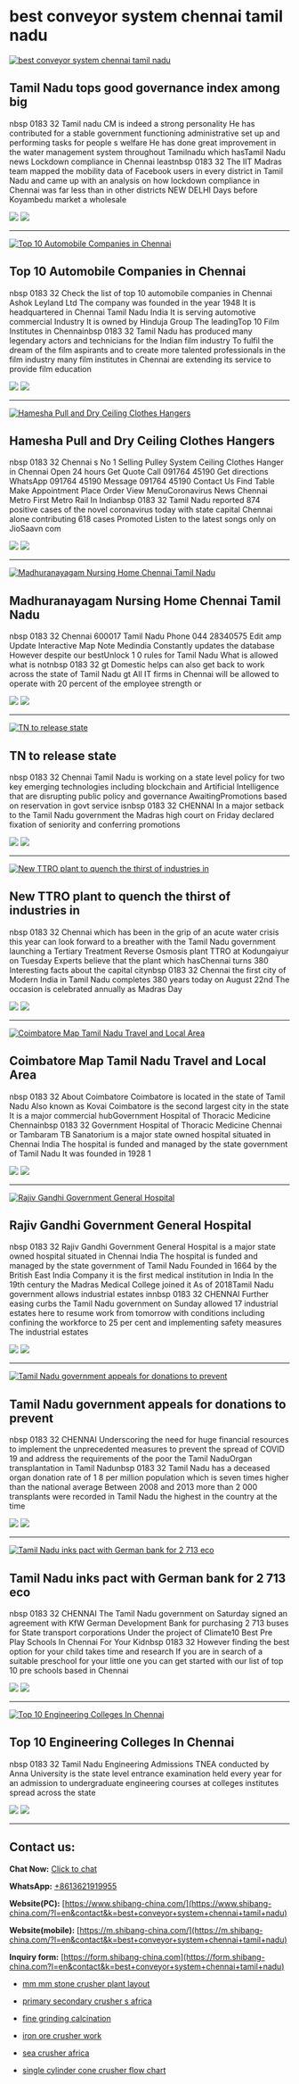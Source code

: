 # best conveyor system chennai tamil nadu

<a href="https://swt.shibang-china.com/?l=en&img&k=best+conveyor+system+chennai+tamil+nadu" target="_blank">![best conveyor system chennai tamil nadu](http://static.shibang-china.com/all-800x300/283.jpg)</a>

## Tamil Nadu tops good governance index among big
nbsp 0183 32 Tamil nadu CM is indeed a strong personality He has contributed for a stable government functioning administrative set up and performing tasks for people s welfare He has done great improvement in the water management system throughout Tamilnadu which hasTamil Nadu news Lockdown compliance in Chennai leastnbsp 0183 32 The IIT Madras team mapped the mobility data of Facebook users in every district in Tamil Nadu and came up with an analysis on how lockdown compliance in Chennai was far less than in other districts NEW DELHI Days before Koyambedu market a wholesale


<a href="https://whatsapp.shibangsoft.com/WhatsApp.php" target="_blank" title="WhatsApp">![](http://static.shibang-china.com/icon/whatsapp.png)</a> <a href="https://swt.shibang-china.com/?l=en&icon&k=best+conveyor+system+chennai+tamil+nadu" target="_blank">![](http://static.shibang-china.com/icon/chat-en.png)</a>

---

<a href="https://swt.shibang-china.com/?l=en&img&k=best+conveyor+system+chennai+tamil+nadu" target="_blank">![Top 10 Automobile Companies in Chennai](http://static.shibang-china.com/all-800x300/1268.jpg)</a>

## Top 10 Automobile Companies in Chennai
nbsp 0183 32 Check the list of top 10 automobile companies in Chennai Ashok Leyland Ltd The company was founded in the year 1948 It is headquartered in Chennai Tamil Nadu India It is serving automotive commercial Industry It is owned by Hinduja Group The leadingTop 10 Film Institutes in Chennainbsp 0183 32 Tamil Nadu has produced many legendary actors and technicians for the Indian film industry To fulfil the dream of the film aspirants and to create more talented professionals in the film industry many film institutes in Chennai are extending its service to provide film education


<a href="https://whatsapp.shibangsoft.com/WhatsApp.php" target="_blank" title="WhatsApp">![](http://static.shibang-china.com/icon/whatsapp.png)</a> <a href="https://swt.shibang-china.com/?l=en&icon&k=best+conveyor+system+chennai+tamil+nadu" target="_blank">![](http://static.shibang-china.com/icon/chat-en.png)</a>

---

<a href="https://swt.shibang-china.com/?l=en&img&k=best+conveyor+system+chennai+tamil+nadu" target="_blank">![Hamesha Pull and Dry Ceiling Clothes Hangers](http://static.shibang-china.com/all-800x300/265.jpg)</a>

## Hamesha Pull and Dry Ceiling Clothes Hangers
nbsp 0183 32 Chennai s No 1 Selling Pulley System Ceiling Clothes Hanger in Chennai Open 24 hours Get Quote Call 091764 45190 Get directions WhatsApp 091764 45190 Message 091764 45190 Contact Us Find Table Make Appointment Place Order View MenuCoronavirus News Chennai Metro First Metro Rail In Indianbsp 0183 32 Tamil Nadu reported 874 positive cases of the novel coronavirus today with state capital Chennai alone contributing 618 cases Promoted Listen to the latest songs only on JioSaavn com


<a href="https://whatsapp.shibangsoft.com/WhatsApp.php" target="_blank" title="WhatsApp">![](http://static.shibang-china.com/icon/whatsapp.png)</a> <a href="https://swt.shibang-china.com/?l=en&icon&k=best+conveyor+system+chennai+tamil+nadu" target="_blank">![](http://static.shibang-china.com/icon/chat-en.png)</a>

---

<a href="https://swt.shibang-china.com/?l=en&img&k=best+conveyor+system+chennai+tamil+nadu" target="_blank">![Madhuranayagam Nursing Home Chennai Tamil Nadu](http://static.shibang-china.com/all-800x300/510.jpg)</a>

## Madhuranayagam Nursing Home Chennai Tamil Nadu
nbsp 0183 32 Chennai 600017 Tamil Nadu Phone 044 28340575 Edit amp Update Interactive Map Note Medindia Constantly updates the database However despite our bestUnlock 1 0 rules for Tamil Nadu What is allowed what is notnbsp 0183 32 gt Domestic helps can also get back to work across the state of Tamil Nadu gt All IT firms in Chennai will be allowed to operate with 20 percent of the employee strength or


<a href="https://whatsapp.shibangsoft.com/WhatsApp.php" target="_blank" title="WhatsApp">![](http://static.shibang-china.com/icon/whatsapp.png)</a> <a href="https://swt.shibang-china.com/?l=en&icon&k=best+conveyor+system+chennai+tamil+nadu" target="_blank">![](http://static.shibang-china.com/icon/chat-en.png)</a>

---

<a href="https://swt.shibang-china.com/?l=en&img&k=best+conveyor+system+chennai+tamil+nadu" target="_blank">![TN to release state](http://static.shibang-china.com/all-800x300/314.jpg)</a>

## TN to release state
nbsp 0183 32 Chennai Tamil Nadu is working on a state level policy for two key emerging technologies including blockchain and Artificial Intelligence that are disrupting public policy and governance AwaitingPromotions based on reservation in govt service isnbsp 0183 32 CHENNAI In a major setback to the Tamil Nadu government the Madras high court on Friday declared fixation of seniority and conferring promotions


<a href="https://whatsapp.shibangsoft.com/WhatsApp.php" target="_blank" title="WhatsApp">![](http://static.shibang-china.com/icon/whatsapp.png)</a> <a href="https://swt.shibang-china.com/?l=en&icon&k=best+conveyor+system+chennai+tamil+nadu" target="_blank">![](http://static.shibang-china.com/icon/chat-en.png)</a>

---

<a href="https://swt.shibang-china.com/?l=en&img&k=best+conveyor+system+chennai+tamil+nadu" target="_blank">![New TTRO plant to quench the thirst of industries in](http://static.shibang-china.com/all-800x300/1352.jpg)</a>

## New TTRO plant to quench the thirst of industries in
nbsp 0183 32 Chennai which has been in the grip of an acute water crisis this year can look forward to a breather with the Tamil Nadu government launching a Tertiary Treatment Reverse Osmosis plant TTRO at Kodungaiyur on Tuesday Experts believe that the plant which hasChennai turns 380 Interesting facts about the capital citynbsp 0183 32 Chennai the first city of Modern India in Tamil Nadu completes 380 years today on August 22nd The occasion is celebrated annually as Madras Day


<a href="https://whatsapp.shibangsoft.com/WhatsApp.php" target="_blank" title="WhatsApp">![](http://static.shibang-china.com/icon/whatsapp.png)</a> <a href="https://swt.shibang-china.com/?l=en&icon&k=best+conveyor+system+chennai+tamil+nadu" target="_blank">![](http://static.shibang-china.com/icon/chat-en.png)</a>

---

<a href="https://swt.shibang-china.com/?l=en&img&k=best+conveyor+system+chennai+tamil+nadu" target="_blank">![Coimbatore Map Tamil Nadu Travel and Local Area](http://static.shibang-china.com/all-800x300/667.jpg)</a>

## Coimbatore Map Tamil Nadu Travel and Local Area
nbsp 0183 32 About Coimbatore Coimbatore is located in the state of Tamil Nadu Also known as Kovai Coimbatore is the second largest city in the state It is a major commercial hubGovernment Hospital of Thoracic Medicine Chennainbsp 0183 32 Government Hospital of Thoracic Medicine Chennai or Tambaram TB Sanatorium is a major state owned hospital situated in Chennai India The hospital is funded and managed by the state government of Tamil Nadu It was founded in 1928 1


<a href="https://whatsapp.shibangsoft.com/WhatsApp.php" target="_blank" title="WhatsApp">![](http://static.shibang-china.com/icon/whatsapp.png)</a> <a href="https://swt.shibang-china.com/?l=en&icon&k=best+conveyor+system+chennai+tamil+nadu" target="_blank">![](http://static.shibang-china.com/icon/chat-en.png)</a>

---

<a href="https://swt.shibang-china.com/?l=en&img&k=best+conveyor+system+chennai+tamil+nadu" target="_blank">![Rajiv Gandhi Government General Hospital](http://static.shibang-china.com/all-800x300/781.jpg)</a>

## Rajiv Gandhi Government General Hospital
nbsp 0183 32 Rajiv Gandhi Government General Hospital is a major state owned hospital situated in Chennai India The hospital is funded and managed by the state government of Tamil Nadu Founded in 1664 by the British East India Company it is the first medical institution in India In the 19th century the Madras Medical College joined it As of 2018Tamil Nadu government allows industrial estates innbsp 0183 32 CHENNAI Further easing curbs the Tamil Nadu government on Sunday allowed 17 industrial estates here to resume work from tomorrow with conditions including confining the workforce to 25 per cent and implementing safety measures The industrial estates


<a href="https://whatsapp.shibangsoft.com/WhatsApp.php" target="_blank" title="WhatsApp">![](http://static.shibang-china.com/icon/whatsapp.png)</a> <a href="https://swt.shibang-china.com/?l=en&icon&k=best+conveyor+system+chennai+tamil+nadu" target="_blank">![](http://static.shibang-china.com/icon/chat-en.png)</a>

---

<a href="https://swt.shibang-china.com/?l=en&img&k=best+conveyor+system+chennai+tamil+nadu" target="_blank">![Tamil Nadu government appeals for donations to prevent](http://static.shibang-china.com/all-800x300/987.jpg)</a>

## Tamil Nadu government appeals for donations to prevent
nbsp 0183 32 CHENNAI Underscoring the need for huge financial resources to implement the unprecedented measures to prevent the spread of COVID 19 and address the requirements of the poor the Tamil NaduOrgan transplantation in Tamil Nadunbsp 0183 32 Tamil Nadu has a deceased organ donation rate of 1 8 per million population which is seven times higher than the national average Between 2008 and 2013 more than 2 000 transplants were recorded in Tamil Nadu the highest in the country at the time


<a href="https://whatsapp.shibangsoft.com/WhatsApp.php" target="_blank" title="WhatsApp">![](http://static.shibang-china.com/icon/whatsapp.png)</a> <a href="https://swt.shibang-china.com/?l=en&icon&k=best+conveyor+system+chennai+tamil+nadu" target="_blank">![](http://static.shibang-china.com/icon/chat-en.png)</a>

---

<a href="https://swt.shibang-china.com/?l=en&img&k=best+conveyor+system+chennai+tamil+nadu" target="_blank">![Tamil Nadu inks pact with German bank for 2 713 eco](http://static.shibang-china.com/all-800x300/460.jpg)</a>

## Tamil Nadu inks pact with German bank for 2 713 eco
nbsp 0183 32 CHENNAI The Tamil Nadu government on Saturday signed an agreement with KfW German Development Bank for purchasing 2 713 buses for State transport corporations Under the project of Climate10 Best Pre Play Schools In Chennai For Your Kidnbsp 0183 32 However finding the best option for your child takes time and research If you are in search of a suitable preschool for your little one you can get started with our list of top 10 pre schools based in Chennai


<a href="https://whatsapp.shibangsoft.com/WhatsApp.php" target="_blank" title="WhatsApp">![](http://static.shibang-china.com/icon/whatsapp.png)</a> <a href="https://swt.shibang-china.com/?l=en&icon&k=best+conveyor+system+chennai+tamil+nadu" target="_blank">![](http://static.shibang-china.com/icon/chat-en.png)</a>

---

<a href="https://swt.shibang-china.com/?l=en&img&k=best+conveyor+system+chennai+tamil+nadu" target="_blank">![Top 10 Engineering Colleges In Chennai](http://static.shibang-china.com/all-800x300/1193.jpg)</a>

## Top 10 Engineering Colleges In Chennai
nbsp 0183 32 Tamil Nadu Engineering Admissions TNEA conducted by Anna University is the state level entrance examination held every year for an admission to undergraduate engineering courses at colleges institutes spread across the state

<a href="https://whatsapp.shibangsoft.com/WhatsApp.php" target="_blank" title="WhatsApp">![](http://static.shibang-china.com/icon/whatsapp.png)</a> <a href="https://swt.shibang-china.com/?l=en&icon&k=best+conveyor+system+chennai+tamil+nadu" target="_blank">![](http://static.shibang-china.com/icon/chat-en.png)</a>

---
## Contact us:

**Chat Now:** [Click to chat](https://swt.shibang-china.com?l=en&contact&k=best+conveyor+system+chennai+tamil+nadu)

**WhatsApp:**  [+8613621919955](https://whatsapp.shibangsoft.com/WhatsApp.php)

**Website(PC):** [https://www.shibang-china.com/](https://www.shibang-china.com/?l=en&contact&k=best+conveyor+system+chennai+tamil+nadu)

**Website(mobile):** [https://m.shibang-china.com/](https://m.shibang-china.com/?l=en&contact&k=best+conveyor+system+chennai+tamil+nadu)

**Inquiry form:** [https://form.shibang-china.com](https://form.shibang-china.com?l=en&contact&k=best+conveyor+system+chennai+tamil+nadu)

* [mm mm stone crusher plant layout](../165/mm%20mm%20stone%20crusher%20plant%20layout.md)

* [primary secondary crusher s africa](../170/primary%20secondary%20crusher%20s%20africa.md)

* [fine grinding calcination](../161/fine%20grinding%20calcination.md)

* [iron ore crusher work](../170/iron%20ore%20crusher%20work.md)

* [sea crusher africa](../169/sea%20crusher%20africa.md)

* [single cylinder cone crusher flow chart](../165/single%20cylinder%20cone%20crusher%20flow%20chart.md)